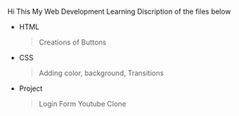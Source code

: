 Hi This My Web Development Learning
 Discription of the files below
 
- HTML
    > Creations of Buttons
- CSS
    > Adding color, background,
    > Transitions
- Project
    >  Login Form
    >  Youtube Clone